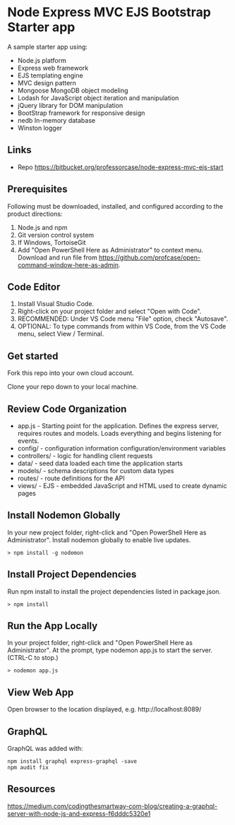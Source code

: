 # Node Express MVC EJS Bootstrap Starter app

A sample starter app using:

- Node.js platform
- Express web framework
- EJS templating engine
- MVC design pattern
- Mongoose MongoDB object modeling
- Lodash for JavaScript object iteration and manipulation 
- jQuery library for DOM manipulation
- BootStrap framework for responsive design
- nedb In-memory database
- Winston logger

## Links

- Repo <https://bitbucket.org/professorcase/node-express-mvc-ejs-start>

## Prerequisites

Following must be downloaded, installed, and configured according to the product directions:

1. Node.js and npm
1. Git version control system
1. If Windows, TortoiseGit
1. Add "Open PowerShell Here as Administrator" to context menu. Download and run file from <https://github.com/profcase/open-command-window-here-as-admin>.

## Code Editor

1. Install Visual Studio Code.
1. Right-click on your project folder and select "Open with Code".
1. RECOMMENDED: Under VS Code menu "File" option, check "Autosave".
1. OPTIONAL: To type commands from within VS Code, from the VS Code menu, select View /  Terminal.

## Get started

Fork this repo into your own cloud account.

Clone your repo down to your local machine.

## Review Code Organization

- app.js - Starting point for the application. Defines the express server, requires routes and models. Loads everything and begins listening for events.
- config/ - configuration information configuration/environment variables
- controllers/ - logic for handling client requests
- data/ - seed data loaded each time the application starts
- models/ - schema descriptions for custom data types
- routes/ - route definitions for the API
- views/ - EJS - embedded JavaScript and HTML used to create dynamic pages

## Install Nodemon Globally

In your new project folder, right-click and "Open PowerShell Here as Administrator". Install nodemon globally to enable live updates.

```DOS
> npm install -g nodemon
```

## Install Project Dependencies

Run npm install to install the project dependencies listed in package.json.

```DOS
> npm install
```

## Run the App Locally

In your project folder, right-click and "Open PowerShell Here as Administrator". At the prompt, type nodemon app.js to start the server.  (CTRL-C to stop.)

```DOS
> nodemon app.js
```

## View Web App

Open browser to the location displayed, e.g. http://localhost:8089/

## GraphQL

GraphQL was added with:

```DOS
npm install graphql express-graphql -save
npm audit fix
```

## Resources

<https://medium.com/codingthesmartway-com-blog/creating-a-graphql-server-with-node-js-and-express-f6dddc5320e1>